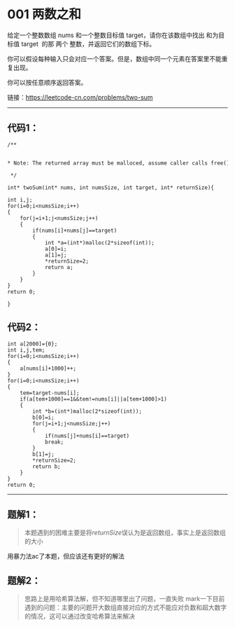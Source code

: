 # 001 两数之和
给定一个整数数组 nums 和一个整数目标值 target，请你在该数组中找出 和为目标值 target  的那 两个 整数，并返回它们的数组下标。

你可以假设每种输入只会对应一个答案。但是，数组中同一个元素在答案里不能重复出现。

你可以按任意顺序返回答案。

链接：https://leetcode-cn.com/problems/two-sum

------------
## 代码1：
```
/**

 * Note: The returned array must be malloced, assume caller calls free().

 */

int* twoSum(int* nums, int numsSize, int target, int* returnSize){

int i,j;
for(i=0;i<numsSize;i++)
{
	for(j=i+1;j<numsSize;j++)
	{
		if(nums[i]+nums[j]==target)
		{
			int *a=(int*)malloc(2*sizeof(int));
			a[0]=i;
			a[1]=j;
			*returnSize=2;
			return a;
		}
	}
}
return 0;  

}
```

## 代码2：
```
int a[2000]={0};
int i,j,tem;
for(i=0;i<numsSize;i++)
{
	a[nums[i]+1000]++;
}
for(i=0;i<numsSize;i++)
{
	tem=target-nums[i];
	if(a[tem+1000]==1&&tem!=nums[i]||a[tem+1000]>1)
	{
		int *b=(int*)malloc(2*sizeof(int));
		b[0]=i;
		for(j=i+1;j<numsSize;j++)
		{
			if(nums[j]+nums[i]==target)
			break;
		}
		b[1]=j;
		*returnSize=2;
		return b;	
	}
}
return 0;

```
-----
## 题解1：
>本题遇到的困难主要是将*returnSize*误认为是返回数组，事实上是返回数组的大小

用暴力法ac了本题，但应该还有更好的解法

## 题解2：
>思路上是用哈希算法解，但不知道哪里出了问题，一直失败
mark一下目前遇到的问题：主要的问题开大数组直接对应的方式不能应对负数和超大数字的情况，这可以通过改变哈希算法来解决
